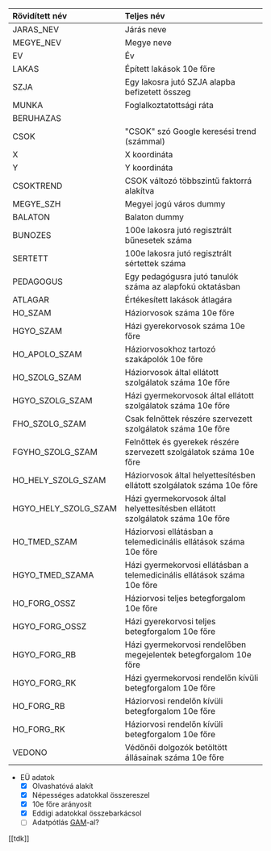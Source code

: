 
| Rövidített név | Teljes név |
| :-- | :-- |
|JARAS_NEV| Járás neve |
|MEGYE_NEV| Megye neve|
|EV| Év|
|LAKAS| Épített lakások 10e főre|
|SZJA| Egy lakosra jutó SZJA alapba befizetett összeg|
|MUNKA| Foglalkoztatottsági ráta|
|BERUHAZAS| |
|CSOK| "CSOK" szó Google keresési trend (számmal) |
|X| X koordináta |
|Y| Y koordináta|
|CSOKTREND| CSOK változó többszintű faktorrá alakítva|
|MEGYE_SZH| Megyei jogú város dummy|
|BALATON| Balaton dummy|
|BUNOZES| 100e lakosra jutó regisztrált bűnesetek száma|
|SERTETT| 100e lakosra jutó regisztrált sértettek száma|
|PEDAGOGUS| Egy pedagógusra jutó tanulók száma az alapfokú oktatásban|
|ATLAGAR| Értékesített lakások átlagára|
|HO_SZAM| Háziorvosok száma 10e főre|
|HGYO_SZAM| Házi gyerekorvosok száma 10e főre|
|HO_APOLO_SZAM| Háziorvosokhoz tartozó szakápolók 10e főre|
|HO_SZOLG_SZAM| Háziorvosok által ellátott szolgálatok száma 10e főre|
|HGYO_SZOLG_SZAM| Házi gyermekorvosok által ellátott szolgálatok száma 10e főre|
|FHO_SZOLG_SZAM| Csak felnőttek részére szervezett szolgálatok száma 10e főre|
|FGYHO_SZOLG_SZAM| Felnőttek és gyerekek részére szervezett szolgálatok száma 10e főre|
|HO_HELY_SZOLG_SZAM| Háziorvosok által helyettesítésben ellátott szolgálatok száma 10e főre|
|HGYO_HELY_SZOLG_SZAM| Házi gyermekorvosok által helyettesítésben ellátott szolgálatok száma 10e főre|
|HO_TMED_SZAM| Háziorvosi ellátásban a telemedicinális ellátások száma 10e főre|
|HGYO_TMED_SZAMA| Házi gyermekorvosi ellátásban a telemedicinális ellátások száma 10e főre|
|HO_FORG_OSSZ| Háziorvosi teljes betegforgalom 10e főre|
|HGYO_FORG_OSSZ| Házi gyerekorvosi teljes betegforgalom 10e főre|
|HGYO_FORG_RB| Házi gyermekorvosi rendelőben megejelentek betegforgalom 10e főre|
|HGYO_FORG_RK|Házi gyermekorvosi rendelőn kívüli betegforgalom 10e főre|
|HO_FORG_RB|Háziorvosi rendelőn kívüli betegforgalom 10e főre|
|HO_FORG_RK|Háziorvosi rendelőn kívüli betegforgalom 10e főre|
|VEDONO| Védőnői dolgozók betöltött állásainak száma 10e főre|

- EÜ adatok
	-  [X] Olvashatóvá alakít
	-  [X] Népességes adatokkal összereszel
	-  [X] 10e főre arányosít
	-  [x] Eddigi adatokkal összebarkácsol
	-  [ ] Adatpótlás [GAM](GAM)-al?

[[tdk]]


